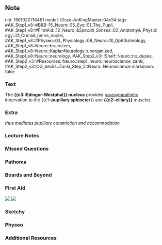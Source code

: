 ## Note
nid: 1661020716461
model: Cloze-AnKingMaster-04c54
tags: #AK_Step1_v8::#B&B::15_Neuro::05_Eye::01_The_Pupil, #AK_Step1_v8::#FirstAid::12_Neuro_&_Special_Senses::02_Anatomy_&_Physiology::31_Cranial_nerve_nuclei, #AK_Step1_v8::#Physeo::03_Physiology::08_Neuro::10_Ophthalmology, #AK_Step1_v8::Neuro::brainstem, #AK_Step1_v8::Neuro::KaplanNeurology::unorganized, #AK_Step1_v8::Neuro::neurology, #AK_Step2_v3::!Shelf::Neuro::no_dupes, #AK_Step2_v3::#Resources::Neuro::step1_neuro::neuroscience_zanki, #AK_Step2_v3::OG_decks::Zanki_Step_2::Neuro::Neuroscience
markdown: false

### Text
<div>
  <div>
    The <b>{{c3::Edinger-Westphal}} nucleus</b> provides
    <u>parasympathetic</u> innervation to the {{c1::<b>pupillary
    sphincter</b>}} and <b>{{c2::ciliary}}</b> muscles
  </div>
</div>

### Extra
<i>thus mediates pupillary constriction and accommodation</i>

### Lecture Notes


### Missed Questions


### Pathoma


### Boards and Beyond


### First Aid
<img src="tmp4QQYpq.png"> <img src="tmp7FZJjK.png">

### Sketchy


### Physeo


### Additional Resources

